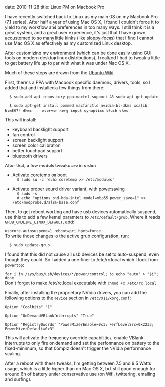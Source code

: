 date: 2010-11-28
title: Linux PM on Macbook Pro

I have recently switched back to Linux as my main OS on my Macbook Pro (7,1
series). After half a year of using Mac OS X, I found I couldn't force it to
yield to my workflow and preferences in too many ways. I still think it is a
great system, and a great user experience, it's just that I have grown
accustomed to so many little kinks (like sloppy-focus) that I find I cannot use
Mac OS X as effectively as my customized Linux desktop.

After customizing my environment (which can be done easily using GUI tools on
modern desktop linux distributions), I realized I had to tweak a little to get
battery life up to par with what it was under Mac OS X.

Much of these steps are drawn from the [Ubuntu
Wiki](https://help.ubuntu.com/community/MacBookPro7-1/Maverick).

First, there's a PPA with Macbook specific daemons, drivers, tools, so I added
that and installed a few things from there:  

`  $ sudo add-apt-repository ppa:mactel-support && sudo apt-get update`  

`  $ sudo apt-get install pommed macfanctld nvidia-bl-dkms xcalib bcm5974-dkms`
`    xserver-xorg-input-synaptics btusb-dkms`  

This will install:

* keyboard backlight support
* fan control
* screen backlight support
* screen color calibration
* better touchpad support
* bluetooth drivers

After that, a few module tweaks are in order:

* Activate coretemp on boot  
`  $ sudo su -c 'echo coretemp >> /etc/modules'`

* Activate proper sound driver variant, with powersaving  
`  $ sudo -s`  
`  # echo "options snd-hda-intel model=mbp55 power_save=1" >> /etc/modprobe.d/alsa-base.conf`

Then, to get reboot working and have usb devices automatically suspend, use this
to add a few kernel paramters to `/etc/default/grub`. Where it reads
`GRUB_CMDLINE_LINUX_DEFAULT`, add:  

`usbcore.autosuspend=1 reboot=pci hpet=force`  
To write those changes to the active grub configuration, run:  

`  $ sudo update-grub`

I found that this did not cause all usb devices be set to auto-suspend, even
though they could. So I added a one-liner to /etc/rc.local which I took from
`powertop`:  

`for i in /sys/bus/usb/devices/*/power/control; do echo "auto" > "$i"; done`  
Don't forget to make /etc/rc.local executable with `chmod +x /etc/rc.local`.  

Finally, after installing the proprietary NVidia drivers, you can add the
following options to the `Device` section in `/etc/X11/xorg.conf`:

`Option "Coolbits" "1"`  

`Option "OnDemandVBlankInterrupts" "True"`  

`Option "RegistryDwords" "PowerMizerEnable=0x1; PerfLevelSrc=0x2233; PowerMizerDefault=0x3"`

This will activate the frequency override capabilities, enable VBlank interrupts
to only fire on demand and set the performance on battery to the fixed-minimum,
so that Compiz doesn't trigger the NVidia performance scaling.

After a reboot with these tweaks, I'm getting between 7.5 and 9.5 Watts usage,
which is a little higher than on Mac OS X, but still good enough for around 6h
of battery under conservative use (on Wifi, twittering, emailing and surfing).


